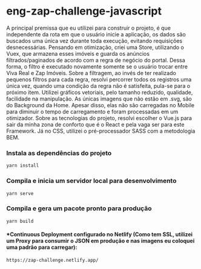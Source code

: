 # eng-zap-challenge-javascript

A principal premissa que eu utilizei para construir o projeto, é que independente da rota em que o usuário inicie a aplicação, os dados são buscados uma única vez durante toda execução, evitando requisições desnecessárias. Pensando em otimização, criei uma Store, utilizando o Vuex, que armazena esses imóveis e guarda os anúncios filtrados/paginados de acordo com a regra de negócio do portal. Dessa forma, o filtro é executado novamente somente se o usuário trocar entre Viva Real e Zap Imóveis. Sobre a filtragem, ao invés de ter realizado pequenos filtros para cada regra, resolvi percorrer todos os registros uma única vez, quando uma condição da regra não é satisfeita, pula-se para o próximo item.
Utilizei gráficos vetoriais, pelo tamanho reduzido, qualidade, facilidade na manipulação. As únicas imagens que não estão em .svg, são do Background da Home. Apesar disso, elas não são carregadas no Mobile para diminuir o tempo de carregamento e foram processadas em um otimizador.
Sobre as tecnologias do projeto, resolvi escolher o Vue.js para sair da minha zona de conforto que é o React e pela vaga ser para este Framework. Já no CSS, utilizei o pré-processador SASS com a metodologia BEM.

### Instala as dependências do projeto
```
yarn install
```

### Compila e inicia um servidor local para desenvolvimento
```
yarn serve
```

### Compila e gera um pacote pronto para produção
```
yarn build
```

#### *Continuous Deployment configurado no Netlify (Como tem SSL, utilizei um Proxy para consumir o JSON em produção e nas imagens eu coloquei uma padrão para carregar):
```bash
https://zap-challenge.netlify.app/
```